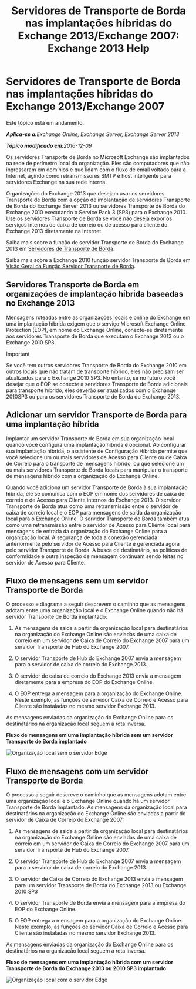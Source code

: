 ﻿---
title: 'Servidores de Transporte de Borda nas implantações híbridas do Exchange 2013/Exchange 2007: Exchange 2013 Help'
TOCTitle: Servidores de Transporte de Borda nas implantações híbridas do Exchange 2013/Exchange 2007
ms:assetid: 4e4d7c19-78b8-44bb-bdff-3ea97ea59a5d
ms:mtpsurl: https://technet.microsoft.com/pt-br/library/Dn151300(v=EXCHG.150)
ms:contentKeyID: 54651996
ms.date: 01/10/2018
mtps_version: v=EXCHG.150
ms.translationtype: HT
---

# Servidores de Transporte de Borda nas implantações híbridas do Exchange 2013/Exchange 2007

Este tópico está em andamento.  

_<strong>Aplica-se a:</strong>Exchange Online, Exchange Server, Exchange Server 2013_

_<strong>Tópico modificado em:</strong>2016-12-09_

Os servidores Transporte de Borda no Microsoft Exchange são implantados na rede de perímetro local da organização. Eles são computadores que não ingressaram em domínios e que lidam com o fluxo de email voltado para a Internet, agindo como retransmissores SMTP e host inteligente para servidores Exchange na sua rede interna.

Organizações do Exchange 2013 que desejam usar os servidores Transporte de Borda com a opção de implantação de servidores Transporte de Borda do Exchange Server 2013 ou servidores Transporte de Borda do Exchange 2010 executando o Service Pack 3 (SP3) para o Exchange 2010. Use os servidores Transporte de Borda se você não deseja expor os serviços internos de caixa de correio ou de acesso para cliente do Exchange 2013 diretamente na Internet.

Saiba mais sobre a função de servidor Transporte de Borda do Exchange 2013 em [Servidores de Transporte de Borda](https://technet.microsoft.com/pt-br/library/bb124701\(v=exchg.150\)).

Saiba mais sobre a Exchange 2010 função servidor Transporte de Borda em [Visão Geral da Função Servidor Transporte de Borda](http://go.microsoft.com/fwlink/p/?linkid=183473).

## Servidores Transporte de Borda em organizações de implantação híbrida baseadas no Exchange 2013

Mensagens roteadas entre as organizações locais e online do Exchange em uma implantação híbrida exigem que o serviço Microsoft Exchange Online Protection (EOP), em nome do Exchange Online, conecte-se diretamente aos servidores Transporte de Borda que executam o Exchange 2013 ou o Exchange 2010 SP3.


> [!IMPORTANT]
> Se você tem outros servidores Transporte de Borda do Exchange 2010 em outros locais que não tratam de transporte híbrido, eles não precisam ser atualizados para o Exchange 2010 SP3. No entanto, se no futuro você desejar que o EOP se conecte a servidores Transporte de Borda adicionais para transporte híbrido, eles deverão ser atualizados com o Exchange 2010SP3 ou para os servidores Transporte de Borda do Exchange 2013.



## Adicionar um servidor Transporte de Borda para uma implantação híbrida

Implantar um servidor Transporte de Borda em sua organização local quando você configura uma implantação híbrida é opcional. Ao configurar sua implantação híbrida, o assistente de Configuração Híbrida permite que você selecione um ou mais servidores de Acesso para Cliente ou de Caixa de Correio para o transporte de mensagens híbrido, ou que selecione um ou mais servidores Transporte de Borda locais para manipular o transporte de mensagens híbrido com a organização do Exchange Online.

Quando você adiciona um servidor Transporte de Borda à sua implantação híbrida, ele se comunica com o EOP em nome dos servidores de caixa de correio e de Acesso para Cliente internos do Exchange 2013. O servidor Transporte de Borda atua como uma retransmissão entre o servidor de caixa de correio local e o EOP para mensagens de saída da organização local para o Exchange Online. O servidor Transporte de Borda também atua como uma retransmissão entre o servidor de Acesso para Cliente local para mensagens de entrada da organização do Exchange Online para a organização local. A segurança de toda a conexão gerenciada anteriormente pelo servidor de Acesso para Cliente é gerenciada agora pelo servidor Transporte de Borda. A busca de destinatário, as políticas de conformidade e outra inspeção de mensagem continuam sendo feitas no servidor de Acesso para Cliente.

## Fluxo de mensagens sem um servidor Transporte de Borda

O processo e diagrama a seguir descrevem o caminho que as mensagens adotam entre uma organização local e o Exchange Online quando não há servidor Transporte de Borda implantado:

1.  As mensagens de saída a partir da organização local para destinatários na organização do Exchange Online são enviadas de uma caixa de correio em um servidor de Caixa de Correio do Exchange 2007 para um servidor Transporte de Hub do Exchange 2007.

2.  O servidor Transporte de Hub do Exchange 2007 envia a mensagem para o servidor de caixa de correio do Exchange 2013.

3.  O servidor de caixa de correio do Exchange 2013 envia a mensagem diretamente para a empresa do EOP do Exchange Online.

4.  O EOP entrega a mensagem para a organização do Exchange Online. Neste exemplo, as funções de servidor Caixa de Correio e Acesso para Cliente são instaladas no mesmo servidor Exchange 2013.

As mensagens enviadas da organização do Exchange Online para os destinatários na organização local seguem a rota inversa.

**Fluxo de mensagens em uma implantação híbrida sem um servidor Transporte de Borda implantado**

![Organização local sem o servidor Edge](images/Dn151300.e7206c51-b61c-41e3-a446-9270f131fbaa(EXCHG.150).png "Organização local sem o servidor Edge")

## Fluxo de mensagens com um servidor Transporte de Borda

O processo a seguir descreve o caminho que as mensagens adotam entre uma organização local e o Exchange Online quando há um servidor Transporte de Borda implantado. As mensagens da organização local para destinatários na organização do Exchange Online são enviadas a partir do servidor de Caixa de Correio do Exchange 2007:

1.  As mensagens de saída a partir da organização local para destinatários na organização do Exchange Online são enviadas de uma caixa de correio em um servidor de Caixa de Correio do Exchange 2007 para um servidor Transporte de Hub do Exchange 2007.

2.  O servidor Transporte de Hub do Exchange 2007 envia a mensagem para o servidor de caixa de correio do Exchange 2013.

3.  O servidor de Caixa de Correio do Exchange 2013 envia a mensagem para um servidor Transporte de Borda do Exchange 2013 ou Exchange 2010 SP3

4.  O servidor Transporte de Borda envia a mensagem para a empresa do EOP do Exchange Online.

5.  O EOP entrega a mensagem para a organização do Exchange Online. Neste exemplo, as funções de servidor Caixa de Correio e Acesso para Cliente são instaladas no mesmo servidor Exchange 2013.

As mensagens enviadas da organização do Exchange Online para os destinatários na organização local seguem a rota inversa.

**Fluxo de mensagens em uma implantação híbrida com um servidor Transporte de Borda do Exchange 2013 ou 2010 SP3 implantado**

![Organização local com o servidor Edge](images/Dn151300.91bf5390-c4d7-4aa9-b911-0c1c559d4365(EXCHG.150).png "Organização local com o servidor Edge")

